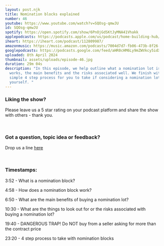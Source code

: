 ```yaml
---
layout: post.njk
title: Nomination blocks explained
number: 46
youtube: https://www.youtube.com/watch?v=SQOsg-qmwJU
id: SQOsg-qmwJU
spotify: https://open.spotify.com/show/6PnOjGdSKtJyMNA41Vhakk
applepodcasts: https://podcasts.apple.com/us/podcast/home-building-hub/id1681936589
iheart: https://iheart.com/podcast/112809987/
amazonmusic: https://music.amazon.com/podcasts/7004d7d7-fb06-473b-8f26-8ce9992cac11
googlepodcasts: https://podcasts.google.com/feed/aHR0cHM6Ly9mZWVkcy5idXp6c3Byb3V0LmNvbS8yMTM5MTU1LnJzcw?sa=X&ved=2ahUKEwjkhvnij7GFAxWuQWwGHav1AFIQ9sEGegQIARAD
uploaded: 8th April 2024
thumbnail: assets/uploads/episode-46.jpg
duration: 29m 04s
description: "In this episode, we help outline what a nomination lot is, how it
  works, the main benefits and the risks associated well. We finish with a
  simple 4 step process for you to take if considering a nomination lot
  yourself. "
---
```

### Liking the show?

Please leave us a 5 star rating on your podcast platform and share the show with others - thank you.

<br>

### Got a question, topic idea or feedback?

Drop us a line <a href="/contact" id="contact-us" target="_blank">here</a>

<br>

### Timestamps:

3:52 - What is a nomination block?

4:58 - How does a nomination block work?

6:50 - What are the main benefits of buying a nomination lot? 

10:30 - What are the things to look out for or the risks associated with buying a nomination lot?

19:40 - DANGEROUS TRAP! Do NOT buy from a seller asking for more than the contract price

23:20 - 4 step process to take with nomination blocks